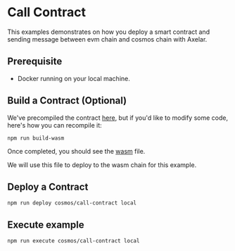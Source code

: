 # Call Contract

This examples demonstrates on how you deploy a smart contract and sending message between evm chain and cosmos chain with Axelar.

## Prerequisite

-   Docker running on your local machine.

## Build a Contract (Optional)

We've precompiled the contract [here](../cosmos/call-contract/wasm-contract/artifacts/send_receive.wasm), but if you'd like to modify some code, here's how you can recompile it:

```
npm run build-wasm
```

Once completed, you should see the [wasm](./wasm-contract/artifacts/send_receive.wasm) file.

We will use this file to deploy to the wasm chain for this example.

## Deploy a Contract

```
npm run deploy cosmos/call-contract local
```

## Execute example

```
npm run execute cosmos/call-contract local
```
